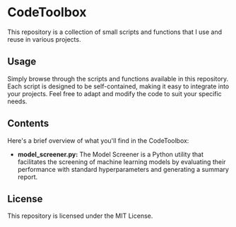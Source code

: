 # CodeToolbox

This repository is a collection of small scripts and functions that I use and reuse in various projects. 

## Usage

Simply browse through the scripts and functions available in this repository. Each script is designed to be self-contained, making it easy to integrate into your projects. Feel free to adapt and modify the code to suit your specific needs.

## Contents

Here's a brief overview of what you'll find in the CodeToolbox:

- **model_screener.py:** The Model Screener is a Python utility that facilitates the screening of machine learning models by evaluating their performance with standard hyperparameters and generating a summary report.

## License

This repository is licensed under the MIT License.
